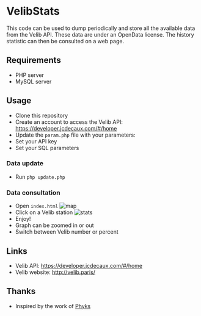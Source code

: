 VelibStats
==========

This code can be used to dump periodically and store all the available data from the Velib API. These data are under an OpenData license.
The history statistic can then be consulted on a web page.

## Requirements

* PHP server
* MySQL server

## Usage

* Clone this repository
* Create an account to access the Velib API: https://developer.jcdecaux.com/#/home
* Update the `param.php` file with your parameters:
 * Set your API key
 * Set your SQL parameters

### Data update

* Run `php update.php`

### Data consultation

* Open `index.html`
![map](https://cloud.githubusercontent.com/assets/11699669/15944399/ade94494-2e8d-11e6-9f6e-f7a961fd5bac.png)
* Click on a Velib station
![stats](https://cloud.githubusercontent.com/assets/11699669/15944398/ade70576-2e8d-11e6-9ebf-bcc738c61634.png)
* Enjoy!
 * Graph can be zoomed in or out
 * Switch between Velib number or percent

## Links

* Velib API: https://developer.jcdecaux.com/#/home
* Velib website: http://velib.paris/

## Thanks

* Inspired by the work of [Phyks](https://github.com/Phyks/VelibDataSet)
